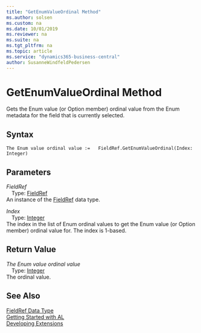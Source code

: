 ```yaml
---
title: "GetEnumValueOrdinal Method"
ms.author: solsen
ms.custom: na
ms.date: 10/01/2019
ms.reviewer: na
ms.suite: na
ms.tgt_pltfrm: na
ms.topic: article
ms.service: "dynamics365-business-central"
author: SusanneWindfeldPedersen
---
```

[//]: # (START>DO_NOT_EDIT)
[//]: # (IMPORTANT:Do not edit any of the content between here and the END>DO_NOT_EDIT.)
[//]: # (Any modifications should be made in the .xml files in the ModernDev repo.)
# GetEnumValueOrdinal Method
Gets the Enum value (or Option member) ordinal value from the Enum metadata for the field that is currently selected.


## Syntax
```
The Enum value ordinal value :=   FieldRef.GetEnumValueOrdinal(Index: Integer)
```
## Parameters
*FieldRef*  
&emsp;Type: [FieldRef](fieldref-data-type.md)  
An instance of the [FieldRef](fieldref-data-type.md) data type.  

*Index*  
&emsp;Type: [Integer](../integer/integer-data-type.md)  
The index in the list of Enum ordinal values to get the Enum value (or Option member) ordinal value for. The index is 1-based.  


## Return Value
*The Enum value ordinal value*  
&emsp;Type: [Integer](../integer/integer-data-type.md)  
The ordinal value.  


[//]: # (IMPORTANT: END>DO_NOT_EDIT)
## See Also
[FieldRef Data Type](fieldref-data-type.md)  
[Getting Started with AL](../../devenv-get-started.md)  
[Developing Extensions](../../devenv-dev-overview.md)